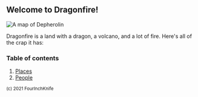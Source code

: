 ## Welcome to Dragonfire!

![A map of Depherolin](https://cdn.discordapp.com/attachments/774412067653287986/810369630806736896/Depherolin.jpg)

Dragonfire is a land with a dragon, a volcano, and a lot of fire. Here's all of the crap it has:

### Table of contents
1. [Places](places/index.md)
2. [People](groups/index.md)

<sup>(c) 2021 FourInchKnife</sup>
